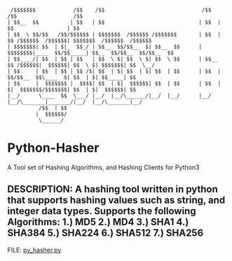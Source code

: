 ```
 /$$$$$$$            /$$    /$$                               /$$   /$$                  /$$                        
| $$__  $$          | $$   | $$                              | $$  | $$                 | $$                        
| $$  \ $$/$$   /$$/$$$$$$ | $$$$$$$  /$$$$$$ /$$$$$$$       | $$  | $$ /$$$$$$  /$$$$$$| $$$$$$$  /$$$$$$  /$$$$$$ 
| $$$$$$$| $$  | $|_  $$_/ | $$__  $$/$$__  $| $$__  $$      | $$$$$$$$|____  $$/$$_____| $$__  $$/$$__  $$/$$__  $$
| $$____/| $$  | $$ | $$   | $$  \ $| $$  \ $| $$  \ $$      | $$__  $$ /$$$$$$|  $$$$$$| $$  \ $| $$$$$$$| $$  \__/
| $$     | $$  | $$ | $$ /$| $$  | $| $$  | $| $$  | $$      | $$  | $$/$$__  $$\____  $| $$  | $| $$_____| $$      
| $$     |  $$$$$$$ |  $$$$| $$  | $|  $$$$$$| $$  | $$      | $$  | $|  $$$$$$$/$$$$$$$| $$  | $|  $$$$$$| $$      
|__/      \____  $$  \___/ |__/  |__/\______/|__/  |__/      |__/  |__/\_______|_______/|__/  |__/\_______|__/      
          /$$  | $$                                                                                                 
         |  $$$$$$/                                                                                                 
          \______/
```

           
# Python-Hasher #
A Tool set of Hashing Algorithms, and Hashing Clients for Python3

DESCRIPTION: A hashing tool written in python that supports hashing values such as string, and integer data types.
Supports the following Algorithms:
1.) MD5 
2.) MD4 
3.) SHA1
4.) SHA384
5.) SHA224
6.) SHA512
7.) SHA256
----------------------------------------------------------------------------------------------

FILE: [py_hasher.py](https://github.com/scriptedp0ison/Python-Hasher/blob/master/py_hasher.py)

